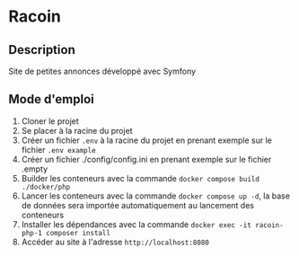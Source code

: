 # Racoin

## Description

Site de petites annonces développé avec Symfony

## Mode d'emploi

1. Cloner le projet
2. Se placer à la racine du projet
3. Créer un fichier `.env` à la racine du projet en prenant exemple sur le fichier `.env example`
4. Créer un fichier ./config/config.ini en prenant exemple sur le fichier .empty
5. Builder les conteneurs avec la commande `docker compose build ./docker/php`
6. Lancer les conteneurs avec la commande `docker compose up -d`, la base de données sera importée automatiquement au lancement des conteneurs
7. Installer les dépendances avec la commande `docker exec -it racoin-php-1 composer install`
8. Accéder au site à l'adresse `http://localhost:8080`
